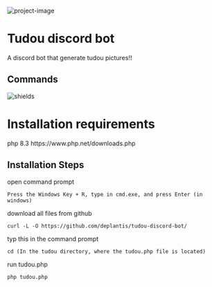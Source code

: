 

<p><img src="https://i.postimg.cc/nzgBQ7QZ/rsz-1schermafbeelding-2024-07-18-223921.png" alt="project-image"></p>
<h1  id="title">Tudou discord bot</h1>
<p id="description">A discord bot that generate tudou pictures!!</p>


<h2>Commands</h2>
<p><img src="https://i.postimg.cc/3N371fGZ/image.png" alt="shields"></p>

<h1>Installation requirements </h1>
<P>php 8.3 https://www.php.net/downloads.php </P>

<h2>Installation Steps</h2>

<p>open command prompt</p>

```
Press the Windows Key + R, type in cmd.exe, and press Enter (in windows)
```

<p>download all files from github</p>

```
curl -L -O https://github.com/deplantis/tudou-discord-bot/
```
<p>typ this in the command prompt </p>

```
cd (In the tudou directory, where the tudou.php file is located)
```
<p>run tudou.php</p>

```
php tudou.php
```
